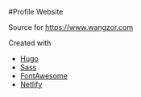 #Profile Website

Source for https://www.wangzor.com

Created with
* [Hugo](https://gohugo.io/)
* [Sass](https://sass-lang.com)
* [FontAwesome](https://fontawesome.com/)
* [Netlify](https://www.netlify.com/)
